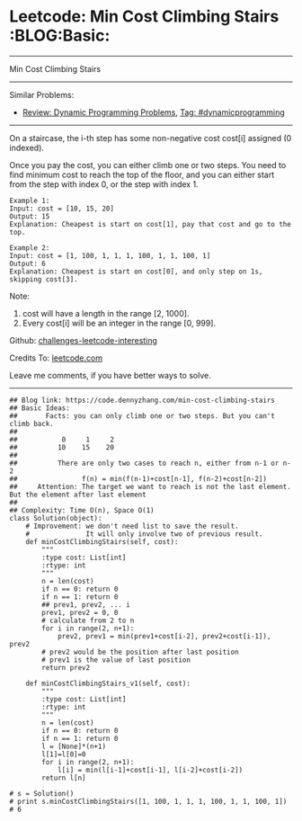 # Leetcode: Min Cost Climbing Stairs     :BLOG:Basic:


---

Min Cost Climbing Stairs  

---

Similar Problems:  
-   [Review: Dynamic Programming Problems](https://code.dennyzhang.com/review-dynamicprogramming), [Tag: #dynamicprogramming](https://code.dennyzhang.com/tag/dynamicprogramming)

---

On a staircase, the i-th step has some non-negative cost cost[i] assigned (0 indexed).  

Once you pay the cost, you can either climb one or two steps. You need to find minimum cost to reach the top of the floor, and you can either start from the step with index 0, or the step with index 1.  

    Example 1:
    Input: cost = [10, 15, 20]
    Output: 15
    Explanation: Cheapest is start on cost[1], pay that cost and go to the top.

    Example 2:
    Input: cost = [1, 100, 1, 1, 1, 100, 1, 1, 100, 1]
    Output: 6
    Explanation: Cheapest is start on cost[0], and only step on 1s, skipping cost[3].

Note:  
1.  cost will have a length in the range [2, 1000].
2.  Every cost[i] will be an integer in the range [0, 999].

Github: [challenges-leetcode-interesting](https://github.com/DennyZhang/challenges-leetcode-interesting/tree/master/min-cost-climbing-stairs)  

Credits To: [leetcode.com](https://leetcode.com/problems/min-cost-climbing-stairs/description/)  

Leave me comments, if you have better ways to solve.  

---

    ## Blog link: https://code.dennyzhang.com/min-cost-climbing-stairs
    ## Basic Ideas:
    ##       Facts: you can only climb one or two steps. But you can't climb back.
    ##
    ##           0     1     2
    ##          10    15    20
    ##
    ##          There are only two cases to reach n, either from n-1 or n-2
    ##                f(n) = min(f(n-1)+cost[n-1], f(n-2)+cost[n-2])
    ##     Attention: The target we want to reach is not the last element. But the element after last element
    ##
    ## Complexity: Time O(n), Space O(1)
    class Solution(object):
        # Improvement: we don't need list to save the result.
        #              It will only involve two of previous result.
        def minCostClimbingStairs(self, cost):
            """
            :type cost: List[int]
            :rtype: int
            """
            n = len(cost)
            if n == 0: return 0
            if n == 1: return 0
            ## prev1, prev2, ... i
            prev1, prev2 = 0, 0
            # calculate from 2 to n
            for i in range(2, n+1):
                prev2, prev1 = min(prev1+cost[i-2], prev2+cost[i-1]), prev2
            # prev2 would be the position after last position
            # prev1 is the value of last position
            return prev2
    
        def minCostClimbingStairs_v1(self, cost):
            """
            :type cost: List[int]
            :rtype: int
            """
            n = len(cost)
            if n == 0: return 0
            if n == 1: return 0
            l = [None]*(n+1)
            l[1]=l[0]=0
            for i in range(2, n+1):
                l[i] = min(l[i-1]+cost[i-1], l[i-2]+cost[i-2])
            return l[n]
    
    # s = Solution()
    # print s.minCostClimbingStairs([1, 100, 1, 1, 1, 100, 1, 1, 100, 1]) # 6